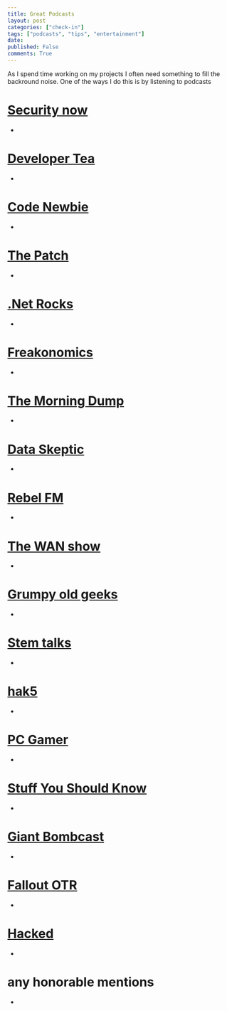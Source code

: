```yaml
---
title: Great Podcasts
layout: post
categories: ["check-in"]
tags: ["podcasts", "tips", "entertainment"]
date: 
published: False
comments: True
---
```


As I spend time working on my projects I often need something to fill the backround noise. One of the ways I do this is by listening to podcasts

# [Security now](https://www.grc.com/securitynow.htm)
  * 

# [Developer Tea](https://developertea.com)
  * 

# [Code Newbie](www.codenewbie.org)
  * 

# [The Patch](http://theknow.tv/show/the-patch)
  * 

# [.Net Rocks](https://www.dotnetrocks.com/)
  * 

# [Freakonomics](http://freakonomics.com/)
  * 

# [The Morning Dump](http://dump.am/)
  * 

# [Data Skeptic](http://dataskeptic.com/)
  * 

# [Rebel FM](http://rebelfm.libsyn.com/)
  * 

# [The WAN show](https://www.youtube.com/playlist?list=PL8mG-RkN2uTw7PhlnAr4pZZz2QubIbujH)
  * 

# [Grumpy old geeks](grumpyoldgeeks.com)
  * 

# [Stem talks](http://www.ihmc.us/stemtalks/)
  * 

# [hak5](https://hak5.org/)
  * 

# [PC Gamer](www.pcgamer.com)
  * 

# [Stuff You Should Know](http://www.stuffyoushouldknow.com/podcasts/)
  * 

# [Giant Bombcast](www.giantbomb.com/podcasts/)
  * 

# [Fallout OTR](http://questgamingnetwork.com/category/podcasts/falloutotr-podcast/)
  * 

# [Hacked](https://www.hackedpodcast.com/)
  * 

# any honorable mentions
  * 
